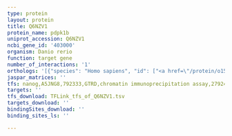 ```yaml
---
type: protein
layout: protein
title: Q6NZV1
protein_name: pdpk1b
uniprot_accession: Q6NZV1
ncbi_gene_id: '403000'
organism: Danio rerio
function: target gene
number_of_interactions: '1'
orthologs: '[{"species": "Homo sapiens", "id": ["<a href=\"/protein/o15530\">O15530</a>"]}, {"species": "Mus musculus", "id": ["<a href=\"/protein/q9z2a0\">Q9Z2A0</a>"]}, {"species": "Rattus norvegicus", "id": ["<a href=\"/protein/o55173\">O55173</a>"]}, {"species": "Drosophila melanogaster", "id": ["<a href=\"/protein/q9w0v1\">Q9W0V1</a>"]}, {"species": "Caenorhabditis elegans", "id": ["<a href=\"/protein/q9y1j3\">Q9Y1J3</a>"]}]'
jaspar_matrices: ''
tfs: nanog,A5JNG8,792333,GTRD,chromatin immunoprecipitation assay,27924024%5Buid%5D,No
targets: ''
tfs_download: TFLink_tfs_of_Q6NZV1.tsv
targets_download: ''
bindingSites_download: ''
binding_sites_ls: ''

---
```

